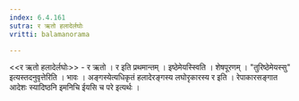 ```yaml
---
index: 6.4.161
sutra: र ऋतो हलादेर्लघोः
vritti: balamanorama

---
```

<<र ऋतो हलादेर्लघोः>> - र ऋतो । र इति प्रथमान्तम् । इष्ठेमेयस्स्विति । शेषपूरणम् । "तुरिष्ठेमेयस्सु" इत्यस्तदनुवृत्तेरिति । भावः । अङ्गस्येत्यधिकृतं हलादेरङ्गस्य लघोरृकारस्य र इति । रेपाकारसङ्गात आदेशः स्यादिष्ठनि इमनिचि ईयसि च परे इत्यर्थः । 
